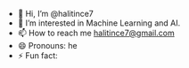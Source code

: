 - 👋 Hi, I’m @halitince7
- 👀 I’m interested in Machine Learning and AI.
- 📫 How to reach me halitince7@gmail.com
- 😄 Pronouns: he
- ⚡ Fun fact: 

<!---
halitince7/halitince7 is a ✨ special ✨ repository because its `README.md` (this file) appears on your GitHub profile.
You can click the Preview link to take a look at your changes.
--->
